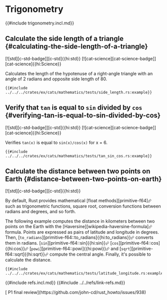 # Trigonometry

{{#include trigonometry.incl.md}}

## Calculate the side length of a triangle {#calculating-the-side-length-of-a-triangle}

[![std][c-std-badge]][c-std]{{hi:std}} [![cat-science][cat-science-badge]][cat-science]{{hi:Science}}

Calculates the length of the hypotenuse of a right-angle triangle with an angle of 2 radians and opposite side length of 80.

```rust,editable
{{#include ../../../crates/ex/cats/mathematics/tests/side_length.rs:example}}
```

## Verify that `tan` is equal to `sin` divided by `cos` {#verifying-tan-is-equal-to-sin-divided-by-cos}

[![std][c-std-badge]][c-std]{{hi:std}} [![cat-science][cat-science-badge]][cat-science]{{hi:Science}}

Verifies `tan(x)` is equal to `sin(x)/cos(x)` for x = 6.

```rust,editable
{{#include ../../../crates/ex/cats/mathematics/tests/tan_sin_cos.rs:example}}
```

## Calculate the distance between two points on Earth {#distance-between-two-points-on-earth}

[![std][c-std-badge]][c-std]{{hi:std}}

By default, Rust provides mathematical [float methods][primitive-f64]⮳ such as trigonometric functions, square root, conversion functions between radians and degrees, and so forth.

The following example computes the distance in kilometers between two points on the Earth with the [Haversine][wikipedia-haversine-formula]⮳ formula. Points are expressed as pairs of latitude and longitude in degrees. Then, [`to_radians`][primitive-f64::to_radians]{{hi:to_radians}}⮳ converts them in radians. [`sin`][primitive-f64::sin]{{hi:sin}}⮳ [`cos`][primitive-f64::cos]{{hi:cos}}⮳ [`powi`][primitive-f64::powi]{{hi:powi}}⮳ and [`sqrt`][primitive-f64::sqrt]{{hi:sqrt}}⮳ compute the central angle. Finally, it's possible to calculate the distance.

```rust,editable
{{#include ../../../crates/ex/cats/mathematics/tests/latitude_longitude.rs:example}}
```

{{#include refs.incl.md}}
{{#include ../../refs/link-refs.md}}

<div class="hidden">
[ P1 final review](https://github.com/john-cd/rust_howto/issues/938)
</div>
